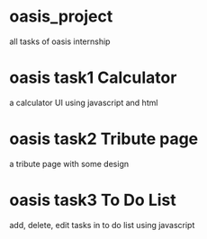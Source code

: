 # oasis_project
all tasks of oasis internship
# oasis task1 Calculator
a calculator UI using javascript and html
# oasis task2 Tribute page
a tribute page with some design
# oasis task3 To Do List
add, delete, edit tasks in to do list using javascript

